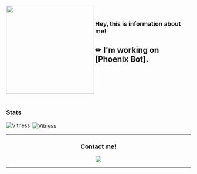 <img align="left" width="240" src="https://thumbs.dreamstime.com/b/hello-world-modern-calligraphy-text-handwritten-brush-black-ink-isolated-white-background-banner-design-new-bl-114233259.jpg"> <samp> <br>
### Hey, this is information about me!
✏ I'm working on [Phoenix Bot]. <br><br><br><br><br>
---
### **Stats**
  
<p><img align="left" src="https://github-readme-stats.vercel.app/api/top-langs?username=vitnessyt&show_icons=true&locale=en&layout=compact" alt="Vitness" /></p>

<p>&nbsp;<img align="center" src="https://github-readme-stats.vercel.app/api?username=vitnessyt&show_icons=true&locale=en" alt="Vitness" /></p>

---
<h3 align="center">Contact me!</h3>
<p align="center"> <a href="https://discordapp.com/users/656919778572632094"> <img src="https://img.shields.io/badge/Discord-7289DA?style=for-the-badge&logo=discord&logoColor=white"> </a> </p>
  
---

